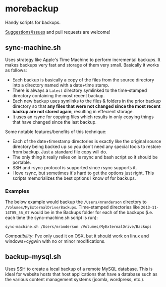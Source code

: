 morebackup
===========
Handy scripts for backups.

[Suggestions/issues](https://github.com/activescott/morebackup/issues) and pull requests are welcome!

sync-machine.sh
-----------
Uses strategy like Apple's Time Machine to perform incremental backups. It makes backups very fast and storage of them very small. Basically it works as follows:
* Each backup is basically a copy of the files from the source directory into a directory named with a date+time stamp.
* There is always a `Latest` directory symlinked to the time-stamped directory containing the most recent backup.
* Each new backup uses symlinks to the files & folders in the prior backup directory so that **any files that were not changed since the most recent backup are not stored again**, resulting in effecient storage.
* It uses an rsync for copying files which results in only copying things that have changed since the last backup.

Some notable features/benefits of this technique: 
- Each of the date+timestamp directories is exactly like the original source directory being backed up so you don't need any special tools to restore from backup. Just a standard file copy will do.
- The only thing it really relies on is rsync and bash script so it should be portable.
- SSH and rsync protocol is supported since rsync supports it.
- I love rsync, but sometimes it's hard to get the options just right. This scripts memorializes the best options I know of for backups.

### Examples

The below example would backup the `/Users/mranderson` directory to `/Volumes/MyExternalDrive/Backups`. Time-stamped directories like `2013-11-14T05_56_07` would be in the Backups folder for each of the backups (i.e. each time the sync-machine.sh script is run):

	sync-machine.sh /Users/mranderson /Volumes/MyExternalDrive/Backups

*Compatibility*: I've only used it on OSX, but it should work on linux and windows+cygwin with no or minor modifications. 


backup-mysql.sh
-----------
Uses SSH to create a local backup of a remote MySQL database. This is ideal for website hosts that host applications that have a database such as the various content management systems (joomla, wordpress, etc.).
